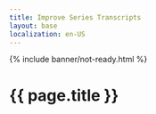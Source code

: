 ```yaml
---
title: Improve Series Transcripts
layout: base
localization: en-US
---
```


{% include banner/not-ready.html %}

# {{ page.title }}

